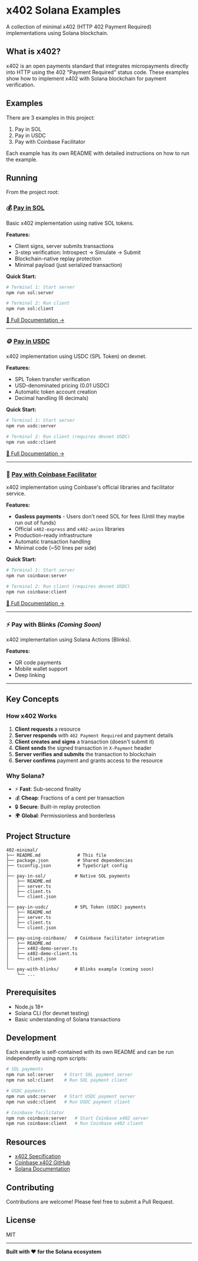 # x402 Solana Examples

A collection of minimal x402 (HTTP 402 Payment Required) implementations using Solana blockchain.

## What is x402?

x402 is an open payments standard that integrates micropayments directly into HTTP using the 402 "Payment Required" status code. These examples show how to implement x402 with Solana blockchain for payment verification.

## Examples

There are 3 examples in this project:

1. Pay in SOL
2. Pay in USDC
3. Pay with Coinbase Facilitator

Each example has its own README with detailed instructions on how to run the example.

## Running

From the project root:

### 💰 [Pay in SOL](./pay-in-sol/)

Basic x402 implementation using native SOL tokens.

**Features:**

- Client signs, server submits transactions
- 3-step verification: Introspect → Simulate → Submit
- Blockchain-native replay protection
- Minimal payload (just serialized transaction)

**Quick Start:**

```bash
# Terminal 1: Start server
npm run sol:server

# Terminal 2: Run client
npm run sol:client
```

[📖 Full Documentation →](./pay-in-sol/README.md)

---

### 🪙 [Pay in USDC](./pay-in-usdc/)

x402 implementation using USDC (SPL Token) on devnet.

**Features:**

- SPL Token transfer verification
- USD-denominated pricing (0.01 USDC)
- Automatic token account creation
- Decimal handling (6 decimals)

**Quick Start:**

```bash
# Terminal 1: Start server
npm run usdc:server

# Terminal 2: Run client (requires devnet USDC)
npm run usdc:client
```

[📖 Full Documentation →](./pay-in-usdc/README.md)

---

### 🏦 [Pay with Coinbase Facilitator](./pay-using-coinbase/)

x402 implementation using Coinbase's official libraries and facilitator service.

**Features:**

- **Gasless payments** - Users don't need SOL for fees (Until they maybe run out of funds)
- Official `x402-express` and `x402-axios` libraries
- Production-ready infrastructure
- Automatic transaction handling
- Minimal code (~50 lines per side)

**Quick Start:**

```bash
# Terminal 1: Start server
npm run coinbase:server

# Terminal 2: Run client (requires devnet USDC)
npm run coinbase:client
```

[📖 Full Documentation →](./pay-using-coinbase/README.md)

---

### ⚡ Pay with Blinks _(Coming Soon)_

x402 implementation using Solana Actions (Blinks).

**Features:**

- QR code payments
- Mobile wallet support
- Deep linking

---

## Key Concepts

### How x402 Works

1. **Client requests** a resource
2. **Server responds** with `402 Payment Required` and payment details
3. **Client creates and signs** a transaction (doesn't submit it)
4. **Client sends** the signed transaction in `X-Payment` header
5. **Server verifies and submits** the transaction to blockchain
6. **Server confirms** payment and grants access to the resource

### Why Solana?

- ⚡ **Fast**: Sub-second finality
- 💰 **Cheap**: Fractions of a cent per transaction
- 🔒 **Secure**: Built-in replay protection
- 🌍 **Global**: Permissionless and borderless

## Project Structure

```
402-minimal/
├── README.md              # This file
├── package.json           # Shared dependencies
├── tsconfig.json          # TypeScript config
│
├── pay-in-sol/           # Native SOL payments
│   ├── README.md
│   ├── server.ts
│   ├── client.ts
│   └── client.json
│
├── pay-in-usdc/          # SPL Token (USDC) payments
│   ├── README.md
│   ├── server.ts
│   ├── client.ts
│   └── client.json
│
├── pay-using-coinbase/   # Coinbase facilitator integration
│   ├── README.md
│   ├── x402-demo-server.ts
│   ├── x402-demo-client.ts
│   └── client.json
│
└── pay-with-blinks/      # Blinks example (coming soon)
    └── ...
```

## Prerequisites

- Node.js 18+
- Solana CLI (for devnet testing)
- Basic understanding of Solana transactions

## Development

Each example is self-contained with its own README and can be run independently using npm scripts:

```bash
# SOL payments
npm run sol:server    # Start SOL payment server
npm run sol:client    # Run SOL payment client

# USDC payments
npm run usdc:server   # Start USDC payment server
npm run usdc:client   # Run USDC payment client

# Coinbase facilitator
npm run coinbase:server   # Start Coinbase x402 server
npm run coinbase:client   # Run Coinbase x402 client
```

## Resources

- [x402 Specification](https://x402.org)
- [Coinbase x402 GitHub](https://github.com/coinbase/x402)
- [Solana Documentation](https://docs.solana.com)

## Contributing

Contributions are welcome! Please feel free to submit a Pull Request.

## License

MIT

---

**Built with ❤️ for the Solana ecosystem**
